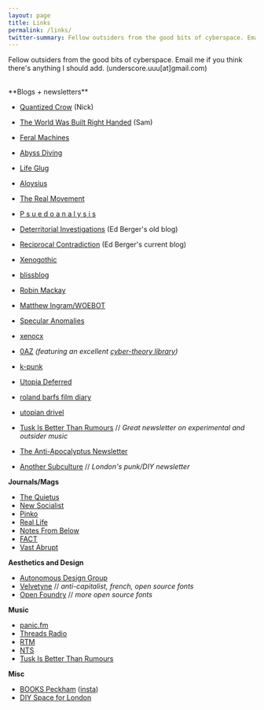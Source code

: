 ```yaml
---
layout: page
title: Links
permalink: /links/
twitter-summary: Fellow outsiders from the good bits of cyberspace. Email me if you think there's anything I should add.
---
```


Fellow outsiders from the good bits of cyberspace. Email me if you think there's anything I should add. (underscore.uuu[at]gmail.com)

<br>
**Blogs + newsletters**

* [Quantized Crow](https://quantizedcrow.com/) (Nick)
* [The World Was Built Right Handed](https://theworldwasbuiltrighthanded.wordpress.com/) (Sam)
* [Feral Machines](http://feralmachin.es/)
* [Abyss Diving](https://abyssdiving.wordpress.com/)
* [Life Glug](https://lifeglug.wordpress.com/)
* [Aloysius](https://aloysiusplace.blogspot.com/)
* [The Real Movement](http://therealmovement.wordpress.com/)
* [P s u e d o a n a l y s i s](https://psuedoanalysis.blogspot.com/)
* [Deterritorial Investigations](https://deterritorialinvestigations.wordpress.com/) (Ed Berger's old blog)
* [Reciprocal Contradiction](https://reciprocalcontradiction.home.blog/) (Ed Berger's current blog)
* [Xenogothic](https://xenogothic.com/)
* [blissblog](http://blissout.blogspot.com/)
* [Robin Mackay](http://readthis.wtf/)
* [Matthew Ingram/WOEBOT](http://www.woebot.com/)
* [Specular Anomalies](https://distort.jp/)
* [xenocx](https://xeno.cx/index.html)
* [0AZ](http://zinzrinz.blogspot.com/) *(featuring an excellent [cyber-theory library](http://zinzrinz.blogspot.com/p/library.html))*
* [k-punk](http://k-punk.abstractdynamics.org/)

* [Utopia Deferred](https://utopiadeferred.substack.com/)
* [roland barfs film diary](https://rolandbarfs.substack.com/)
* [utopian drivel](https://huw.substack.com/)
* [Tusk Is Better Than Rumours](https://tuskisbetter.substack.com/) // *Great newsletter on experimental and outsider music*
* [The Anti-Apocalyptus Newsletter](https://antiapocalyptus.substack.com/)
* [Another Subculture](http://anothersubculture.co.uk/) // *London's punk/DIY newsletter*

**Journals/Mags**
* [The Quietus](https://thequietus.com/)
* [New Socialist](https://newsocialist.org.uk/)
* [Pinko](https://pinko.online/)
* [Real Life](https://reallifemag.com/)
* [Notes From Below](https://notesfrombelow.org/)
* [FACT](https://www.factmag.com/)
* [Vast Abrupt](https://vastabrupt.com/)

**Aesthetics and Design**

* [Autonomous Design Group](https://www.weareadg.org/)
* [Velvetyne](http://velvetyne.fr/) // *anti-capitalist, french, open source fonts*
* [Open Foundry](https://open-foundry.com/fonts) // *more open source fonts*

**Music**
* [panic.fm](https://panicfmcollective.tumblr.com/)
* [Threads Radio](https://threadsradio.com/)
* [RTM](https://rtm.fm/)
* [NTS](https://www.nts.live/)
* [Tusk Is Better Than Rumours](https://tuskisbetter.substack.com/)

**Misc**
* [BOOKS Peckham](https://books-peckham.com/) ([insta](https://www.instagram.com/bookspeckham/))
* [DIY Space for London](https://diyspaceforlondon.org/)
